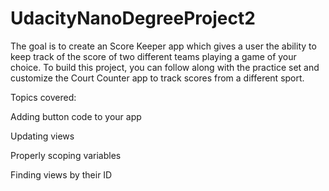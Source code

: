 # UdacityNanoDegreeProject2

The goal is to create an Score Keeper app which gives a user the ability to keep track of the score of two different teams playing a game of your choice. 
 To build this project, you can follow along with the practice set and customize the Court Counter app to track scores from a different sport.

Topics covered:

Adding button code to your app

Updating views

Properly scoping variables

Finding views by their ID
